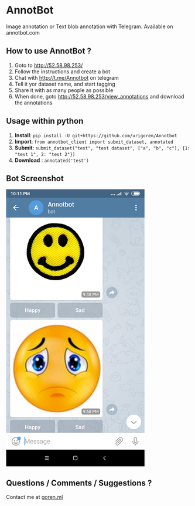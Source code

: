 # AnnotBot
Image annotation or Text blob annotation with Telegram.
Available on annotbot.com

## How to use AnnotBot ?
1. Goto to http://52.58.98.253/
1. Follow the instructions and create a bot
1. Chat with http://t.me/Annotbot on telegram
1. Tell it yor dataset name, and start tagging
1. Share it with as many people as possible
1. When done, goto http://52.58.98.253/view_annotations and download the annotations

## Usage within python
1. **Install**:  `pip install -U git+https://github.com/urigoren/Annotbot`
1. **Import**: `from annotbot_client import submit_dataset, annotated`
1. **Submit**: `submit_dataset("test", "test dataset", ["a", "b", "c"], {1: "test 1", 2: "test 2"})`
1. **Download** : `annotated('test')`

## Bot Screenshot
![alt text](https://github.com/argmaxml/annotbot/blob/master/static/screenshot.png "Screenshot")

## Questions / Comments / Suggestions ?
Contact me at [goren.ml](http://www.goren4u.com)
